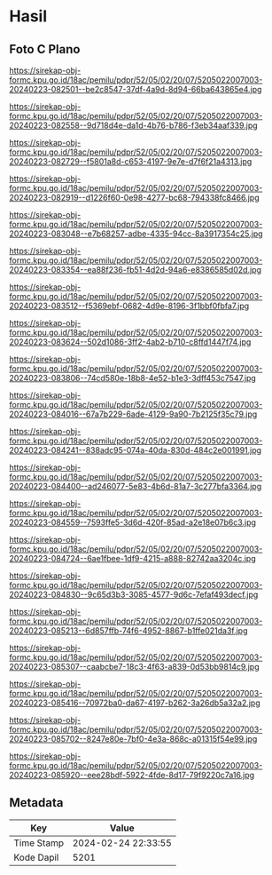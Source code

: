 # Hasil

## Foto C Plano

https://sirekap-obj-formc.kpu.go.id/18ac/pemilu/pdpr/52/05/02/20/07/5205022007003-20240223-082501--be2c8547-37df-4a9d-8d94-66ba643865e4.jpg

https://sirekap-obj-formc.kpu.go.id/18ac/pemilu/pdpr/52/05/02/20/07/5205022007003-20240223-082558--9d718d4e-da1d-4b76-b786-f3eb34aaf339.jpg

https://sirekap-obj-formc.kpu.go.id/18ac/pemilu/pdpr/52/05/02/20/07/5205022007003-20240223-082729--f5801a8d-c653-4197-9e7e-d7f6f21a4313.jpg

https://sirekap-obj-formc.kpu.go.id/18ac/pemilu/pdpr/52/05/02/20/07/5205022007003-20240223-082919--d1226f60-0e98-4277-bc68-794338fc8466.jpg

https://sirekap-obj-formc.kpu.go.id/18ac/pemilu/pdpr/52/05/02/20/07/5205022007003-20240223-083048--e7b68257-adbe-4335-94cc-8a3917354c25.jpg

https://sirekap-obj-formc.kpu.go.id/18ac/pemilu/pdpr/52/05/02/20/07/5205022007003-20240223-083354--ea88f236-fb51-4d2d-94a6-e8386585d02d.jpg

https://sirekap-obj-formc.kpu.go.id/18ac/pemilu/pdpr/52/05/02/20/07/5205022007003-20240223-083512--f5369ebf-0682-4d9e-8196-3f1bbf0fbfa7.jpg

https://sirekap-obj-formc.kpu.go.id/18ac/pemilu/pdpr/52/05/02/20/07/5205022007003-20240223-083624--502d1086-3ff2-4ab2-b710-c8ffd1447f74.jpg

https://sirekap-obj-formc.kpu.go.id/18ac/pemilu/pdpr/52/05/02/20/07/5205022007003-20240223-083806--74cd580e-18b8-4e52-b1e3-3dff453c7547.jpg

https://sirekap-obj-formc.kpu.go.id/18ac/pemilu/pdpr/52/05/02/20/07/5205022007003-20240223-084016--67a7b229-6ade-4129-9a90-7b2125f35c79.jpg

https://sirekap-obj-formc.kpu.go.id/18ac/pemilu/pdpr/52/05/02/20/07/5205022007003-20240223-084241--838adc95-074a-40da-830d-484c2e001991.jpg

https://sirekap-obj-formc.kpu.go.id/18ac/pemilu/pdpr/52/05/02/20/07/5205022007003-20240223-084400--ad246077-5e83-4b6d-81a7-3c277bfa3364.jpg

https://sirekap-obj-formc.kpu.go.id/18ac/pemilu/pdpr/52/05/02/20/07/5205022007003-20240223-084559--7593ffe5-3d6d-420f-85ad-a2e18e07b6c3.jpg

https://sirekap-obj-formc.kpu.go.id/18ac/pemilu/pdpr/52/05/02/20/07/5205022007003-20240223-084724--6ae1fbee-1df9-4215-a888-82742aa3204c.jpg

https://sirekap-obj-formc.kpu.go.id/18ac/pemilu/pdpr/52/05/02/20/07/5205022007003-20240223-084830--9c65d3b3-3085-4577-9d6c-7efaf493decf.jpg

https://sirekap-obj-formc.kpu.go.id/18ac/pemilu/pdpr/52/05/02/20/07/5205022007003-20240223-085213--6d857ffb-74f6-4952-8867-b1ffe021da3f.jpg

https://sirekap-obj-formc.kpu.go.id/18ac/pemilu/pdpr/52/05/02/20/07/5205022007003-20240223-085307--caabcbe7-18c3-4f63-a839-0d53bb9814c9.jpg

https://sirekap-obj-formc.kpu.go.id/18ac/pemilu/pdpr/52/05/02/20/07/5205022007003-20240223-085416--70972ba0-da67-4197-b262-3a26db5a32a2.jpg

https://sirekap-obj-formc.kpu.go.id/18ac/pemilu/pdpr/52/05/02/20/07/5205022007003-20240223-085702--8247e80e-7bf0-4e3a-868c-a01315f54e99.jpg

https://sirekap-obj-formc.kpu.go.id/18ac/pemilu/pdpr/52/05/02/20/07/5205022007003-20240223-085920--eee28bdf-5922-4fde-8d17-79f9220c7a16.jpg


## Metadata

| Key        | Value               |
| ---------- | ------------------- |
| Time Stamp | 2024-02-24 22:33:55 |
| Kode Dapil | 5201                |



